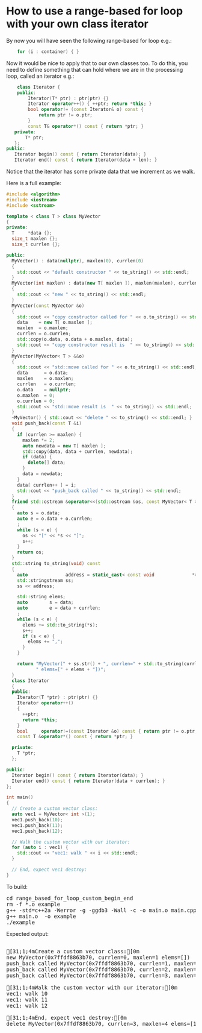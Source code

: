 How to use a range-based for loop with your own class iterator
==============================================================

By now you will have seen the following range-based for loop e.g.:
```C++
    for (i : container) { }
```
Now it would be nice to apply that to our own classes too. To do this,
you need to define something that can hold where we are in the processing
loop, called an iterator e.g.:
```C++
    class Iterator {
    public:
        Iterator(T* ptr) : ptr(ptr) {}
        Iterator operator++() { ++ptr; return *this; }
        bool operator!= (const Iterator& o) const {
            return ptr != o.ptr;
        }
        const T& operator*() const { return *ptr; }
   private:
       T* ptr;
   };
public:
   Iterator begin() const { return Iterator(data); }
   Iterator end() const { return Iterator(data + len); }
```
Notice that the iterator has some private data that we increment as
we walk.

Here is a full example:
```C++
#include <algorithm>
#include <iostream>
#include <sstream>

template < class T > class MyVector
{
private:
  T     *data {};
  size_t maxlen {};
  size_t currlen {};

public:
  MyVector() : data(nullptr), maxlen(0), currlen(0)
  {
    std::cout << "default constructor " << to_string() << std::endl;
  }
  MyVector(int maxlen) : data(new T[ maxlen ]), maxlen(maxlen), currlen(0)
  {
    std::cout << "new " << to_string() << std::endl;
  }
  MyVector(const MyVector &o)
  {
    std::cout << "copy constructor called for " << o.to_string() << std::endl;
    data    = new T[ o.maxlen ];
    maxlen  = o.maxlen;
    currlen = o.currlen;
    std::copy(o.data, o.data + o.maxlen, data);
    std::cout << "copy constructor result is  " << to_string() << std::endl;
  }
  MyVector(MyVector< T > &&o)
  {
    std::cout << "std::move called for " << o.to_string() << std::endl;
    data      = o.data;
    maxlen    = o.maxlen;
    currlen   = o.currlen;
    o.data    = nullptr;
    o.maxlen  = 0;
    o.currlen = 0;
    std::cout << "std::move result is  " << to_string() << std::endl;
  }
  ~MyVector() { std::cout << "delete " << to_string() << std::endl; }
  void push_back(const T &i)
  {
    if (currlen >= maxlen) {
      maxlen *= 2;
      auto newdata = new T[ maxlen ];
      std::copy(data, data + currlen, newdata);
      if (data) {
        delete[] data;
      }
      data = newdata;
    }
    data[ currlen++ ] = i;
    std::cout << "push_back called " << to_string() << std::endl;
  }
  friend std::ostream &operator<<(std::ostream &os, const MyVector< T > &o)
  {
    auto s = o.data;
    auto e = o.data + o.currlen;
    ;
    while (s < e) {
      os << "[" << *s << "]";
      s++;
    }
    return os;
  }
  std::string to_string(void) const
  {
    auto              address = static_cast< const void              *>(this);
    std::stringstream ss;
    ss << address;

    std::string elems;
    auto        s = data;
    auto        e = data + currlen;
    ;
    while (s < e) {
      elems += std::to_string(*s);
      s++;
      if (s < e) {
        elems += ",";
      }
    }

    return "MyVector(" + ss.str() + ", currlen=" + std::to_string(currlen) + ", maxlen=" + std::to_string(maxlen) +
           " elems=[" + elems + "])";
  }
  class Iterator
  {
  public:
    Iterator(T *ptr) : ptr(ptr) {}
    Iterator operator++()
    {
      ++ptr;
      return *this;
    }
    bool     operator!=(const Iterator &o) const { return ptr != o.ptr; }
    const T &operator*() const { return *ptr; }

  private:
    T *ptr;
  };

public:
  Iterator begin() const { return Iterator(data); }
  Iterator end() const { return Iterator(data + currlen); }
};

int main()
{
  // Create a custom vector class:
  auto vec1 = MyVector< int >(1);
  vec1.push_back(10);
  vec1.push_back(11);
  vec1.push_back(12);

  // Walk the custom vector with our iterator:
  for (auto i : vec1) {
    std::cout << "vec1: walk " << i << std::endl;
  }

  // End, expect vec1 destroy:
}
```
To build:
<pre>
cd range_based_for_loop_custom_begin_end
rm -f *.o example
g++ -std=c++2a -Werror -g -ggdb3 -Wall -c -o main.o main.cpp
g++ main.o  -o example
./example
</pre>
Expected output:
<pre>

[31;1;4mCreate a custom vector class:[0m
new MyVector(0x7ffdf8863b70, currlen=0, maxlen=1 elems=[])
push_back called MyVector(0x7ffdf8863b70, currlen=1, maxlen=1 elems=[10])
push_back called MyVector(0x7ffdf8863b70, currlen=2, maxlen=2 elems=[10,11])
push_back called MyVector(0x7ffdf8863b70, currlen=3, maxlen=4 elems=[10,11,12])

[31;1;4mWalk the custom vector with our iterator:[0m
vec1: walk 10
vec1: walk 11
vec1: walk 12

[31;1;4mEnd, expect vec1 destroy:[0m
delete MyVector(0x7ffdf8863b70, currlen=3, maxlen=4 elems=[10,11,12])
</pre>
